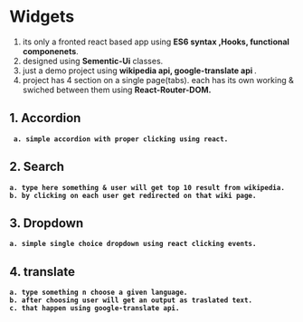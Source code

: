 # Widgets
1. its only a fronted react based app using <b>ES6 syntax ,Hooks, functional componenets</b>.
2. designed using <b>Sementic-Ui</b> classes.
3. just a demo project using <b>wikipedia api, google-translate api </b>.
4. project has 4 section on a single page(tabs). each has its own working & swiched between them using <b>React-Router-DOM.<b/>
  
 ## 1. Accordion 
     a. simple accordion with proper clicking using react.
 ## 2. Search
    a. type here something & user will get top 10 result from wikipedia.
    b. by clicking on each user get redirected on that wiki page.
 ## 3. Dropdown
    a. simple single choice dropdown using react clicking events.
 ## 4. translate
    a. type something n choose a given language.
    b. after choosing user will get an output as traslated text.
    c. that happen using google-translate api.
